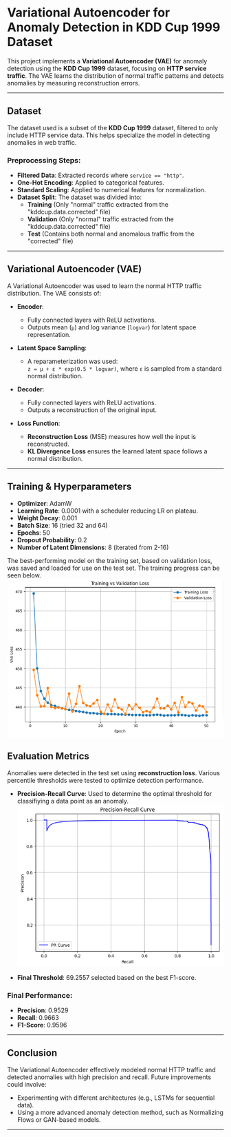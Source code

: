 # Variational Autoencoder for Anomaly Detection in KDD Cup 1999 Dataset

This project implements a **Variational Autoencoder (VAE)** for anomaly detection using the **KDD Cup 1999** dataset, focusing on **HTTP service traffic**. The VAE learns the distribution of normal traffic patterns and detects anomalies by measuring reconstruction errors.

---

## Dataset

The dataset used is a subset of the **KDD Cup 1999** dataset, filtered to only include HTTP service data. This helps specialize the model in detecting anomalies in web traffic.

### Preprocessing Steps:
- **Filtered Data**: Extracted records where `service == "http"`.
- **One-Hot Encoding**: Applied to categorical features.
- **Standard Scaling**: Applied to numerical features for normalization.
- **Dataset Split**: The dataset was divided into:
  - **Training** (Only "normal" traffic extracted from the "kddcup.data.corrected" file)
  - **Validation** (Only "normal" traffic extracted from the "kddcup.data.corrected" file)
  - **Test** (Contains both normal and anomalous traffic from the "corrected" file)

---

## Variational Autoencoder (VAE)

A Variational Autoencoder was used to learn the normal HTTP traffic distribution. The VAE consists of:

- **Encoder**:
  - Fully connected layers with ReLU activations.
  - Outputs mean (`μ`) and log variance (`logvar`) for latent space representation.

- **Latent Space Sampling**:
  - A reparameterization was used:  
    `z = μ + ε * exp(0.5 * logvar)`, where `ε` is sampled from a standard normal distribution.

- **Decoder**:
  - Fully connected layers with ReLU activations.
  - Outputs a reconstruction of the original input.

- **Loss Function**:
  - **Reconstruction Loss** (MSE) measures how well the input is reconstructed.
  - **KL Divergence Loss** ensures the learned latent space follows a normal distribution.

---

## Training & Hyperparameters

- **Optimizer**: AdamW
- **Learning Rate**: 0.0001 with a scheduler reducing LR on plateau.
- **Weight Decay**: 0.001
- **Batch Size**: 16 (tried 32 and 64)
- **Epochs**: 50
- **Dropout Probability**: 0.2
- **Number of Latent Dimensions**: 8 (iterated from 2-16)

The best-performing model on the training set, based on validation loss, was saved and loaded for use on the test set. The training progress can be seen below.
![Loss Curve](TrainingProgress.png)


## Evaluation Metrics
Anomalies were detected in the test set using **reconstruction loss**. Various percentile thresholds were tested to optimize detection performance.

- **Precision-Recall Curve**: Used to determine the optimal threshold for classifiying a data point as an anomaly.
![Precision-Recall Curve](PRCurve.png)

- **Final Threshold**: 69.2557 selected based on the best F1-score.

### Final Performance:
- **Precision**: 0.9529
- **Recall**: 0.9663
- **F1-Score**: 0.9596

---

## Conclusion

The Variational Autoencoder effectively modeled normal HTTP traffic and detected anomalies with high precision and recall. Future improvements could involve:
- Experimenting with different architectures (e.g., LSTMs for sequential data).
- Using a more advanced anomaly detection method, such as Normalizing Flows or GAN-based models.

---

